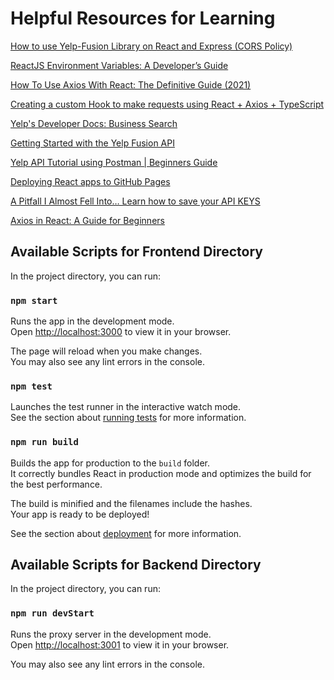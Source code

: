 # Helpful Resources for Learning

[How to use Yelp-Fusion Library on React and Express (CORS Policy)](https://dev.to/kyle12jung/how-to-use-yelp-fusion-library-on-react-and-express-cors-policy-2igb)

[ReactJS Environment Variables: A Developer’s Guide](https://appwrk.com/reactjs-environment-variables)

[How To Use Axios With React: The Definitive Guide (2021)](https://www.freecodecamp.org/news/how-to-use-axios-with-react/#how-to-set-up-axios-with-react)

[Creating a custom Hook to make requests using React + Axios + TypeScript](https://danilorivera95.medium.com/creating-a-custom-hook-to-make-requests-using-react-axios-typescript-ca591c6c25fc)

[Yelp's Developer Docs: Business Search](https://docs.developer.yelp.com/reference/v3_business_search)

[Getting Started with the Yelp Fusion API](https://docs.developer.yelp.com/docs/fusion-intro)

[Yelp API Tutorial using Postman | Beginners Guide](https://www.youtube.com/watch?v=gSH_PLX1OSA)

[Deploying React apps to GitHub Pages](https://blog.logrocket.com/deploying-react-apps-github-pages/)

[A Pitfall I Almost Fell Into… Learn how to save your API KEYS](https://medium.com/@oadaramola/a-pitfall-i-almost-fell-into-d1d3461b2fb8)

[Axios in React: A Guide for Beginners](https://www.geeksforgeeks.org/axios-in-react-a-guide-for-beginners/)

## Available Scripts for Frontend Directory

In the project directory, you can run:

### `npm start`

Runs the app in the development mode.\
Open [http://localhost:3000](http://localhost:3000) to view it in your browser.

The page will reload when you make changes.\
You may also see any lint errors in the console.

### `npm test`

Launches the test runner in the interactive watch mode.\
See the section about [running tests](https://facebook.github.io/create-react-app/docs/running-tests) for more information.

### `npm run build`

Builds the app for production to the `build` folder.\
It correctly bundles React in production mode and optimizes the build for the best performance.

The build is minified and the filenames include the hashes.\
Your app is ready to be deployed!

See the section about [deployment](https://facebook.github.io/create-react-app/docs/deployment) for more information.

## Available Scripts for Backend Directory

In the project directory, you can run:

### `npm run devStart`

Runs the proxy server in the development mode.\
Open [http://localhost:3001](http://localhost:3001) to view it in your browser.

You may also see any lint errors in the console.